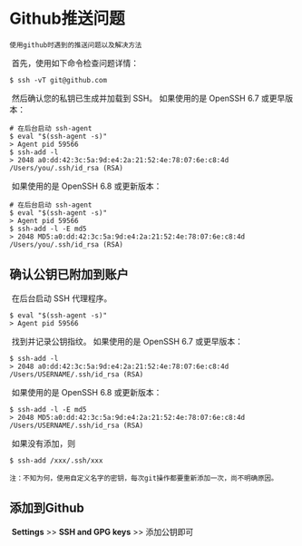 # Github推送问题


    使用github时遇到的推送问题以及解决方法

<!--more-->

​	首先，使用如下命令检查问题详情：

```shell
$ ssh -vT git@github.com
```

​	然后确认您的私钥已生成并加载到 SSH。 如果使用的是 OpenSSH 6.7 或更早版本：

```shell
# 在后台启动 ssh-agent
$ eval "$(ssh-agent -s)"
> Agent pid 59566
$ ssh-add -l
> 2048 a0:dd:42:3c:5a:9d:e4:2a:21:52:4e:78:07:6e:c8:4d /Users/you/.ssh/id_rsa (RSA)
```

​	如果使用的是 OpenSSH 6.8 或更新版本：

```shell
# 在后台启动 ssh-agent
$ eval "$(ssh-agent -s)"
> Agent pid 59566
$ ssh-add -l -E md5
> 2048 MD5:a0:dd:42:3c:5a:9d:e4:2a:21:52:4e:78:07:6e:c8:4d /Users/you/.ssh/id_rsa (RSA)
```

## 确认公钥已附加到账户

​	在后台启动 SSH 代理程序。

```shell
$ eval "$(ssh-agent -s)"
> Agent pid 59566
```

​	找到并记录公钥指纹。 如果使用的是 OpenSSH 6.7 或更早版本：

```shell
$ ssh-add -l
> 2048 a0:dd:42:3c:5a:9d:e4:2a:21:52:4e:78:07:6e:c8:4d /Users/USERNAME/.ssh/id_rsa (RSA)
```

​	如果使用的是 OpenSSH 6.8 或更新版本：

```shell
$ ssh-add -l -E md5
> 2048 MD5:a0:dd:42:3c:5a:9d:e4:2a:21:52:4e:78:07:6e:c8:4d /Users/USERNAME/.ssh/id_rsa (RSA)
```

​	如果没有添加，则

```shell
$ ssh-add /xxx/.ssh/xxx
```
    注：不知为何，使用自定义名字的密钥，每次git操作都要重新添加一次，尚不明确原因。
## 添加到Github

​	**Settings** >> **SSH and GPG keys** >> 添加公钥即可

